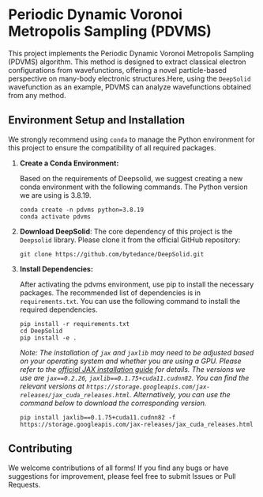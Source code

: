 # Periodic Dynamic Voronoi Metropolis Sampling (PDVMS)



This project implements the Periodic Dynamic Voronoi Metropolis Sampling (PDVMS) algorithm. This method is designed to extract classical electron configurations from wavefunctions, offering a novel particle-based perspective on many-body electronic structures.Here, using the  `DeepSolid` wavefunction as an example, PDVMS can analyze wavefunctions obtained from any method. 



## Environment Setup and Installation



We strongly recommend using `conda` to manage the Python environment for this project to ensure the compatibility of all required packages.

1. **Create a Conda Environment:**

   Based on the requirements of Deepsolid, we suggest creating a new conda environment with the following commands. The Python version we are using is 3.8.19.

   ```
   conda create -n pdvms python=3.8.19
   conda activate pdvms
   ```

   

2. **Download DeepSolid**: The core dependency of this project is the `Deepsolid` library. Please clone it from the official GitHub repository:

   ```
   git clone https://github.com/bytedance/DeepSolid.git
   ```

   

3. **Install Dependencies:**

   After activating the pdvms environment, use pip to install the necessary packages. The recommended list of dependencies is in `requirements.txt`. You can use the following command to install the required dependencies.

   

   ```
   pip install -r requirements.txt
   cd DeepSolid
   pip install -e .
   ```

   

   *Note: The installation of `jax` and `jaxlib` may need to be adjusted based on your operating system and whether you are using a GPU. Please refer to the [official JAX installation guide](https://www.google.com/search?q=https://github.com/google/jax%23installation&authuser=3) for details. The versions we use are `jax==0.2.26`, `jaxlib==0.1.75+cuda11.cudnn82`. You can find the relevant versions at `https://storage.googleapis.com/jax-releases/jax_cuda_releases.html`. Alternatively, you can use the command below to download the corresponding version.*

   

   ```	
   pip install jaxlib==0.1.75+cuda11.cudnn82 -f https://storage.googleapis.com/jax-releases/jax_cuda_releases.html
   ```

   



## Contributing



We welcome contributions of all forms! If you find any bugs or have suggestions for improvement, please feel free to submit Issues or Pull Requests.






